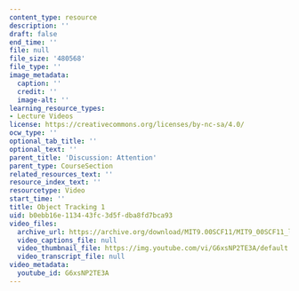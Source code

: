 ```yaml
---
content_type: resource
description: ''
draft: false
end_time: ''
file: null
file_size: '480568'
file_type: ''
image_metadata:
  caption: ''
  credit: ''
  image-alt: ''
learning_resource_types:
- Lecture Videos
license: https://creativecommons.org/licenses/by-nc-sa/4.0/
ocw_type: ''
optional_tab_title: ''
optional_text: ''
parent_title: 'Discussion: Attention'
parent_type: CourseSection
related_resources_text: ''
resource_index_text: ''
resourcetype: Video
start_time: ''
title: Object Tracking 1
uid: b0ebb16e-1134-43fc-3d5f-dba8fd7bca93
video_files:
  archive_url: https://archive.org/download/MIT9.00SCF11/MIT9_00SCF11_lec07_track1_2_300k.mp4
  video_captions_file: null
  video_thumbnail_file: https://img.youtube.com/vi/G6xsNP2TE3A/default.jpg
  video_transcript_file: null
video_metadata:
  youtube_id: G6xsNP2TE3A
---
```

